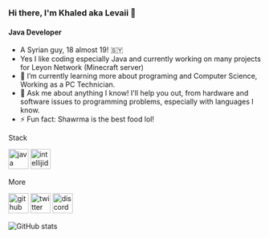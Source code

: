 ### Hi there, I'm Khaled aka Levaii 👋
#### Java Developer
* A Syrian guy, 18 almost 19! 🇸🇾
* Yes I like coding especially Java and currently working on many projects for Leyon Network (Minecraft server) 
* 🌱 I’m currently learning more about programing and Computer Science, Working as a PC Technician.
* 💬 Ask me about anything I know! I'll help you out, from hardware and software issues to programming problems, especially with languages I know.
* ⚡ Fun fact: Shawrma is the best food lol! 

Stack

[<img src='https://cdn.jsdelivr.net/npm/simple-icons@3.0.1/icons/java.svg' alt='java' height='40'>](java)  [<img src='https://cdn.jsdelivr.net/npm/simple-icons@3.0.1/icons/intellijidea.svg' alt='intellijidea' height='40'>](intellij)  


More

[<img src='https://cdn.jsdelivr.net/npm/simple-icons@3.0.1/icons/github.svg' alt='github' height='40'>](https://github.com/Levaii)  [<img src='https://cdn.jsdelivr.net/npm/simple-icons@3.0.1/icons/twitter.svg' alt='twitter' height='40'>](https://twitter.com/Levaii5)  [<img src='https://cdn.jsdelivr.net/npm/simple-icons@3.0.1/icons/discord.svg' alt='discord' height='40'>](#Levaii1234)  




![GitHub stats](https://github-readme-stats.vercel.app/api?username=Levaii&show_icons=true)  

